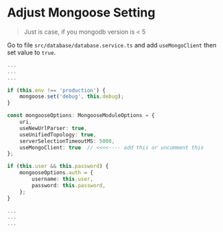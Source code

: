 # Adjust Mongoose Setting

> Just is case, if you mongodb version is < 5

Go to file `src/database/database.service.ts` and add `useMongoClient` then set value to `true`.

```typescript
...
...
...

if (this.env !== 'production') {
    mongoose.set('debug', this.debug);
}

const mongooseOptions: MongooseModuleOptions = {
    uri,
    useNewUrlParser: true,
    useUnifiedTopology: true,
    serverSelectionTimeoutMS: 5000,
    useMongoClient: true  // <<<<---- add this or uncomment this
};

if (this.user && this.password) {
    mongooseOptions.auth = {
        username: this.user,
        password: this.password,
    };
}

...
...
...
```
